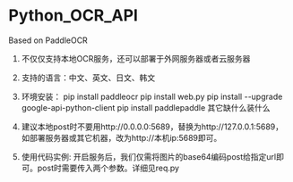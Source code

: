 # Python_OCR_API
Based on PaddleOCR

1. 不仅仅支持本地OCR服务，还可以部署于外网服务器或者云服务器

2. 支持的语言：中文、英文、日文、韩文

3. 环境安装：
pip install paddleocr
pip install web.py
pip install --upgrade google-api-python-client
pip install paddlepaddle
其它缺什么装什么

4. 建议本地post时不要用http://0.0.0.0:5689，替换为http://127.0.0.1:5689，如部署服务器或其它机器，改为http://本机ip:5689即可。

5. 使用代码实例: 开启服务后，我们仅需将图片的base64编码post给指定url即可。post时需要传入两个参数。详细见req.py
 
